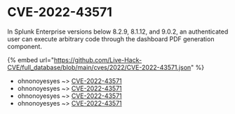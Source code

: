 # CVE-2022-43571

In Splunk Enterprise versions below 8.2.9, 8.1.12, and 9.0.2, an authenticated user can execute arbitrary code through the dashboard PDF generation component.

{% embed url="https://github.com/Live-Hack-CVE/full_database/blob/main/cves/2022/CVE-2022-43571.json" %}


* ohnonoyesyes ~> [CVE-2022-43571](https://www.alice-snow.ru/2022/database/cve-2022-43571/cve-2022-43571-ohnonoyesyes)
* ohnonoyesyes ~> [CVE-2022-43571](https://www.alice-snow.ru/2022/database/cve-2022-43571/cve-2022-43571-ohnonoyesyes)
* ohnonoyesyes ~> [CVE-2022-43571](https://www.alice-snow.ru/2022/database/cve-2022-43571/cve-2022-43571-ohnonoyesyes)
* ohnonoyesyes ~> [CVE-2022-43571](https://www.alice-snow.ru/2022/database/cve-2022-43571/cve-2022-43571-ohnonoyesyes)